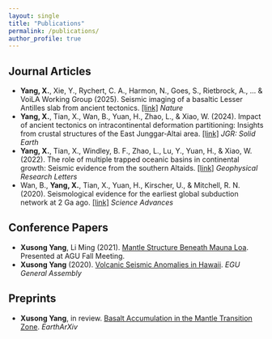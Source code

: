 ```yaml
---
layout: single
title: "Publications"
permalink: /publications/
author_profile: true
---
```


## Journal Articles

- **Yang, X.**, Xie, Y., Rychert, C. A., Harmon, N., Goes, S., Rietbrock, A., ... & VoiLA Working Group (2025). Seismic imaging of a basaltic Lesser Antilles slab from ancient tectonics. <a href="https://www.nature.com/articles/s41586-025-08754-0">[link]</a> *Nature*
- **Yang, X.**, Tian, X., Wan, B., Yuan, H., Zhao, L., & Xiao, W. (2024). Impact of ancient tectonics on intracontinental deformation partitioning: Insights from crustal structures of the East Junggar‐Altai area. <a href="https://agupubs.onlinelibrary.wiley.com/doi/full/10.1029/2023JB027949">[link]</a> *JGR: Solid Earth*
- **Yang, X.**, Tian, X., Windley, B. F., Zhao, L., Lu, Y., Yuan, H., & Xiao, W. (2022). The role of multiple trapped oceanic basins in continental growth: Seismic evidence from the southern Altaids. <a href="https://agupubs.onlinelibrary.wiley.com/doi/full/10.1029/2022GL098548">[link]</a> *Geophysical Research Letters*
- Wan, B., **Yang, X.**, Tian, X., Yuan, H., Kirscher, U., & Mitchell, R. N. (2020). Seismological evidence for the earliest global subduction network at 2 Ga ago. <a href="https://www.science.org/doi/full/10.1126/sciadv.abc5491">[link]</a> *Science Advances*


## Conference Papers

- **Xusong Yang**, Li Ming (2021). [Mantle Structure Beneath Mauna Loa](https://example.com/conference-paper-2021). Presented at AGU Fall Meeting.
- **Xusong Yang** (2020). [Volcanic Seismic Anomalies in Hawaii](https://example.com/agu2020). *EGU General Assembly*

## Preprints

- **Xusong Yang**, in review. [Basalt Accumulation in the Mantle Transition Zone](https://doi.org/10.9999/preprint-mtz). *EarthArXiv*

